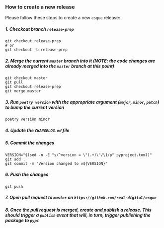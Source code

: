### How to create a new release

Please follow these steps to create a new `esque` release:

##### 1. Checkout branch `release-prep`
```shell script
git checkout release-prep
# or
git checkout -b release-prep
```
##### 2. Merge the current `master` branch into it (NOTE: the code changes are already merged into the `master` branch at this point)
```shell script
git checkout master
git pull
git checkout release-prep
git merge master
```
##### 3. Run `poetry version` with the appropriate argument (`major`, `minor`, `patch`) to bump the current version
```shell script
poetry version minor
```
##### 4. Update the `CHANGELOG.md` file
##### 5. Commit the changes 
```shell script
VERSION="$(sed -n -E "s/^version = \"(.+)\"/\1/p" pyproject.toml)"
git add .
git commit -m "Version changed to v${VERSION}"
```
##### 6. Push the changes
```shell script
git push
```
##### 7. Open pull request to `master` on `https://github.com/real-digital/esque`
##### 8. Once the pull request is merged, create and publish a release. This should trigger a `publish` event that will, in turn, trigger publishing the package to `pypi`
